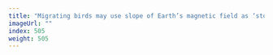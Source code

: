 ```yaml
---
title: "Migrating birds may use slope of Earth’s magnetic field as ‘stop sign’"
imageUrl: ""
index: 505
weight: 505
---
```

